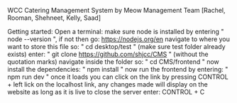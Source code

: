 WCC Catering Management System by Meow Management
Team [Rachel, Rooman, Shehneet, Kelly, Saad]

Getting started:
Open a terminal:
make sure node is installed by entering " node --version ", if not then go: https://nodejs.org/en 
navigate to where you want to store this file so: " cd desktop/test " (make sure test folder already exists)
enter: " git clone https://github.com/shjcc/CMS " (without the quotation marks)
navigate inside the folder so: " cd CMS/frontend "
now install the dependencies: " npm install " 
now run the frontend by entering: " npm run dev "
once it loads you can click on the link by pressing CONTROL + left lick on the localhost link, any changes made will display on the website as long as it is live
to close the server enter: CONTROL + C
